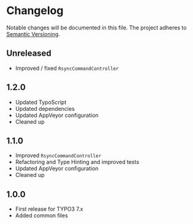 Changelog
=========

Notable changes will be documented in this file. The project adheres to [Semantic Versioning].

Unreleased
----------

* Improved / fixed `RsyncCommandController`

1.2.0
-----

* Updated TypoScript
* Updated dependencies
* Updated AppVeyor configuration
* Cleaned up

1.1.0
-----

* Improved `RsyncCommandController`
* Refactoring and Type Hinting and improved tests
* Updated AppVeyor configuration
* Cleaned up

1.0.0
-----

* First release for TYPO3 7.x
* Added common files

[Semantic Versioning]: http://semver.org "Semantic Versioning"